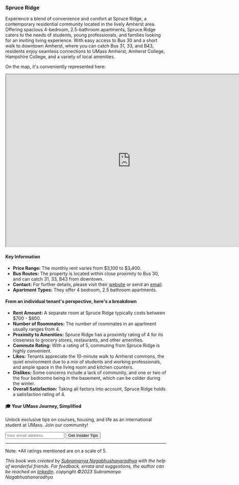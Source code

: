 ### Spruce Ridge
Experience a blend of convenience and comfort at Spruce Ridge, a contemporary residential community located in the lively Amherst area. Offering spacious 4-bedroom, 2.5-bathroom apartments, Spruce Ridge caters to the needs of students, young professionals, and families looking for an inviting living experience. With easy access to Bus 30 and a short walk to downtown Amherst, where you can catch Bus 31, 33, and B43, residents enjoy seamless connections to UMass Amherst, Amherst College, Hampshire College, and a variety of local amenities.

On the map, it's conveniently represented here:
<div class="responsive-container">
    <iframe src="https://www.google.com/maps/d/embed?mid=1ZuPtccVrH6zK7M7rUm_tvPjXHGK-8W4&ehbc=2E312F" width="780" height="540"></iframe>
</div>

#### Key Information
- **Price Range:** The monthly rent varies from $3,100 to $3,400.
- **Bus Routes:** The property is located within close proximity to Bus 30, and can catch 31, 33, B43 from downtown.
- **Contact:** For further details, please visit their [website](https://www.spruceridgeamherst.com/) or send an [email](showings@413lease.com).
- **Apartment Types:** They offer 4 bedroom, 2.5 bathroom apartments.

#### From an individual tenant's perspective, here's a breakdown
- **Rent Amount:** A separate room at Spruce Ridge typically costs between $700 - $800.
- **Number of Roommates:** The number of roommates in an apartment usually ranges from 4.
- **Proximity to Amenities:** Spruce Ridge has a proximity rating of 4 for its closeness to grocery stores, restaurants, and other amenities.
- **Commute Rating:** With a rating of 5, commuting from Spruce Ridge is highly convenient.
- **Likes:** Tenants appreciate the 10-minute walk to Amherst commons, the quiet environment due to a mix of students and working professionals, and ample space in the living room and kitchen counters.
- **Dislikes:** Some concerns include a lack of community, and one or two of the four bedrooms being in the basement, which can be colder during the winter.
- **Overall Satisfaction:** Taking all factors into account, Spruce Ridge holds a satisfaction rating of 4.

<div class="new-newsletter">
    <h4>🎓 Your UMass Journey, Simplified</h4>
    <p>Unlock exclusive tips on courses, housing, and life as an international student at UMass. Join our community!</p>
    <form class="newsletter-form">
        <input type="email" name="email" placeholder="Your email address" required>
        <button type="submit" class="newsletter-btn">Get Insider Tips</button>
    </form>
</div>

---
Note: 
*All ratings mentioned are on a scale of 5.

*This book was created by [Subramanya Nagabhushanaradhya](https://subramanya.ai) with the help of wonderful friends. For feedback, errata and suggestions, the author can be reached on [linkedin](https://www.linkedin.com/in/nsubramanya). copyright ©2023 Subramanya Nagabhushanaradhya*